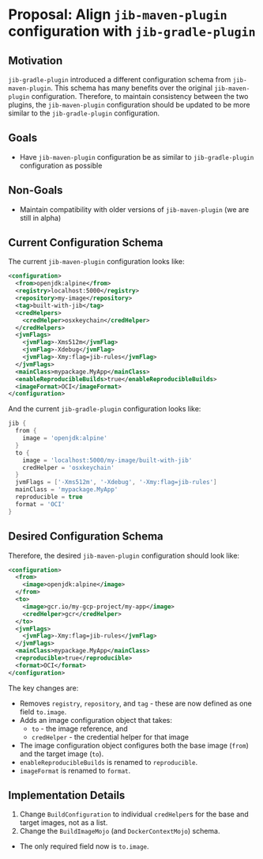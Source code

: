 # Proposal: Align `jib-maven-plugin` configuration with `jib-gradle-plugin`

## Motivation

`jib-gradle-plugin` introduced a different configuration schema from `jib-maven-plugin`. This schema has many benefits over the original `jib-maven-plugin` configuration. Therefore, to maintain consistency between the two plugins, the `jib-maven-plugin` configuration should be updated to be more similar to the `jib-gradle-plugin` configuration.

## Goals

- Have `jib-maven-plugin` configuration be as similar to `jib-gradle-plugin` configuration as possible

## Non-Goals

- Maintain compatibility with older versions of `jib-maven-plugin` (we are still in alpha)

## Current Configuration Schema

The current `jib-maven-plugin` configuration looks like:

```xml
<configuration>
  <from>openjdk:alpine</from>
  <registry>localhost:5000</registry>
  <repository>my-image</repository>
  <tag>built-with-jib</tag>
  <credHelpers>
    <credHelper>osxkeychain</credHelper>
  </credHelpers>
  <jvmFlags>
    <jvmFlag>-Xms512m</jvmFlag>
    <jvmFlag>-Xdebug</jvmFlag>
    <jvmFlag>-Xmy:flag=jib-rules</jvmFlag>
  </jvmFlags>
  <mainClass>mypackage.MyApp</mainClass>
  <enableReproducibleBuilds>true</enableReproducibleBuilds>
  <imageFormat>OCI</imageFormat>
</configuration>
```

And the current `jib-gradle-plugin` configuration looks like:

```groovy
jib {
  from {
    image = 'openjdk:alpine'
  }
  to {
    image = 'localhost:5000/my-image/built-with-jib'
    credHelper = 'osxkeychain'
  }
  jvmFlags = ['-Xms512m', '-Xdebug', '-Xmy:flag=jib-rules']
  mainClass = 'mypackage.MyApp'
  reproducible = true
  format = 'OCI'
}
```

## Desired Configuration Schema

Therefore, the desired `jib-maven-plugin` configuration should look like:

```xml
<configuration>
  <from>
    <image>openjdk:alpine</image>
  </from>
  <to>
    <image>gcr.io/my-gcp-project/my-app</image>
    <credHelper>gcr</credHelper>
  </to>
  <jvmFlags>
    <jvmFlag>-Xmy:flag=jib-rules</jvmFlag>
  </jvmFlags>
  <mainClass>mypackage.MyApp</mainClass>
  <reproducible>true</reproducible>
  <format>OCI</format>
</configuration>
```

The key changes are:

- Removes `registry`, `repository`, and `tag` - these are now defined as one field `to.image`.
- Adds an image configuration object that takes:
  - `to` - the image reference, and
  - `credHelper` - the credential helper for that image
- The image configuration object configures both the base image (`from`) and the target image (`to`).
- `enableReproducibleBuilds` is renamed to `reproducible`.
- `imageFormat` is renamed to `format`.

## Implementation Details

1. Change `BuildConfiguration` to individual `credHelper`s for the base and target images, not as a list.
2. Change the `BuildImageMojo` (and `DockerContextMojo`) schema.
  - The only required field now is `to.image`. 